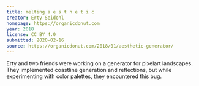 ```yaml
---
title: melting a e s t h e t i c
creator: Erty Seidohl
homepage: https://organicdonut.com
year: 2018
license: CC BY 4.0
submitted: 2020-02-16
source: https://organicdonut.com/2018/01/aesthetic-generator/
---
```


Erty and two friends were working on a generator for pixelart landscapes. They implemented coastline generation and reflections, but while experimenting with color palettes, they encountered this bug.
